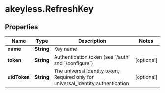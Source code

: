 # akeyless.RefreshKey

## Properties

Name | Type | Description | Notes
------------ | ------------- | ------------- | -------------
**name** | **String** | Key name | 
**token** | **String** | Authentication token (see &#x60;/auth&#x60; and &#x60;/configure&#x60;) | [optional] 
**uidToken** | **String** | The universal identity token, Required only for universal_identity authentication | [optional] 


